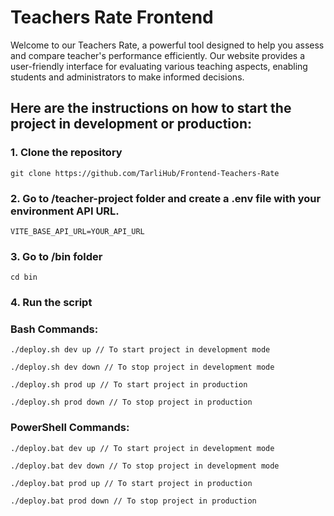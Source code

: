 # Teachers Rate Frontend
Welcome to our Teachers Rate, a powerful tool designed to help you assess and compare teacher's performance efficiently.
Our website provides a user-friendly interface for evaluating various teaching aspects, enabling students and administrators to make informed decisions.

## Here are the instructions on how to start the project in development or production:
### 1. Clone the repository 
```
git clone https://github.com/TarliHub/Frontend-Teachers-Rate
```
### 2. Go to /teacher-project folder and create a .env file with your environment API URL.
```
VITE_BASE_API_URL=YOUR_API_URL
```
### 3. Go to /bin folder
```
cd bin
```
### 4. Run the script

### Bash Commands:
```
./deploy.sh dev up // To start project in development mode

./deploy.sh dev down // To stop project in development mode

./deploy.sh prod up // To start project in production

./deploy.sh prod down // To stop project in production
```
### PowerShell Commands:
```
./deploy.bat dev up // To start project in development mode

./deploy.bat dev down // To stop project in development mode

./deploy.bat prod up // To start project in production

./deploy.bat prod down // To stop project in production
```
